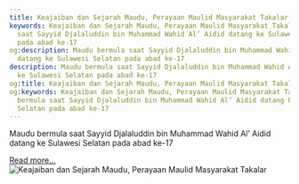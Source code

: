 ```yaml
---
title: Keajaiban dan Sejarah Maudu, Perayaan Maulid Masyarakat Takalar
keywords: Keajaiban dan Sejarah Maudu, Perayaan Maulid Masyarakat Takalar,Maudu bermula
  saat Sayyid Djalaluddin bin Muhammad Wahid Al’ Aidid datang ke Sulawesi Selatan
  pada abad ke-17
og:description: Maudu bermula saat Sayyid Djalaluddin bin Muhammad Wahid Al’ Aidid
  datang ke Sulawesi Selatan pada abad ke-17
description: Maudu bermula saat Sayyid Djalaluddin bin Muhammad Wahid Al’ Aidid datang
  ke Sulawesi Selatan pada abad ke-17
og:title: Keajaiban dan Sejarah Maudu, Perayaan Maulid Masyarakat Takalar
og:keywords: Keajaiban dan Sejarah Maudu, Perayaan Maulid Masyarakat Takalar,Maudu
  bermula saat Sayyid Djalaluddin bin Muhammad Wahid Al’ Aidid datang ke Sulawesi
  Selatan pada abad ke-17
---
```


Maudu bermula saat Sayyid Djalaluddin bin Muhammad Wahid Al’ Aidid datang ke Sulawesi Selatan pada abad ke-17

[Read more...](https://www.sportourism.id/post/5949/keajaiban-dan-sejarah-maudu-perayaan-maulid-masyarakat-takalar "Keajaiban dan Sejarah Maudu, Perayaan Maulid Masyarakat Takalar")
![Keajaiban dan Sejarah Maudu, Perayaan Maulid Masyarakat Takalar](https://services.sportourism.id/fileload/img-20161212-wa0001jpg-jZo6.jpg "Keajaiban dan Sejarah Maudu, Perayaan Maulid Masyarakat Takalar")
